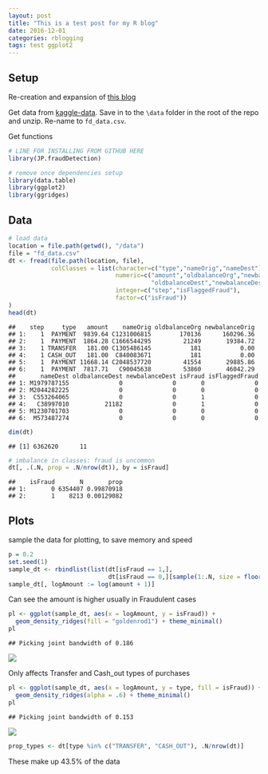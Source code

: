 ```yaml
---
layout: post
title: "This is a test post for my R blog"
date: 2016-12-01
categories: rblogging
tags: test ggplot2
---
```


Setup
-----

Re-creation and expansion of [this blog](https://blog.codecentric.de/en/2017/09/data-science-fraud-detection/)

Get data from [kaggle-data](https://www.kaggle.com/ntnu-testimon/paysim1). Save in to the `\data` folder in the root of the repo and unzip. Re-name to `fd_data.csv`.

Get functions

``` r
# LINE FOR INSTALLING FROM GITHUB HERE
library(JP.fraudDetection)

# remove once dependencies setup
library(data.table)
library(ggplot2)
library(ggridges)
```

Data
----

``` r
# load data
location = file.path(getwd(), "/data")
file = "fd_data.csv"
dt <- fread(file.path(location, file),
            colClasses = list(character=c("type","nameOrig","nameDest"),
                              numeric=c("amount","oldbalanceOrg","newbalanceOrig",
                                        "oldbalanceDest","newbalanceDest"),
                              integer=c("step","isFlaggedFraud"),
                              factor=c("isFraud"))
)
head(dt)
```

    ##    step     type   amount    nameOrig oldbalanceOrg newbalanceOrig
    ## 1:    1  PAYMENT  9839.64 C1231006815        170136      160296.36
    ## 2:    1  PAYMENT  1864.28 C1666544295         21249       19384.72
    ## 3:    1 TRANSFER   181.00 C1305486145           181           0.00
    ## 4:    1 CASH_OUT   181.00  C840083671           181           0.00
    ## 5:    1  PAYMENT 11668.14 C2048537720         41554       29885.86
    ## 6:    1  PAYMENT  7817.71   C90045638         53860       46042.29
    ##       nameDest oldbalanceDest newbalanceDest isFraud isFlaggedFraud
    ## 1: M1979787155              0              0       0              0
    ## 2: M2044282225              0              0       0              0
    ## 3:  C553264065              0              0       1              0
    ## 4:   C38997010          21182              0       1              0
    ## 5: M1230701703              0              0       0              0
    ## 6:  M573487274              0              0       0              0

``` r
dim(dt)
```

    ## [1] 6362620      11

``` r
# imbalance in classes: fraud is uncommon
dt[, .(.N, prop = .N/nrow(dt)), by = isFraud]
```

    ##    isFraud       N       prop
    ## 1:       0 6354407 0.99870918
    ## 2:       1    8213 0.00129082

Plots
-----

sample the data for plotting, to save memory and speed

``` r
p = 0.2
set.seed(1)
sample_dt <- rbindlist(list(dt[isFraud == 1,],
                            dt[isFraud == 0,][sample(1:.N, size = floor(.N*p)),])) 
sample_dt[, logAmount := log(amount + 1)]
```

Can see the amount is higher usually in Fraudulent cases

``` r
pl <- ggplot(sample_dt, aes(x = logAmount, y = isFraud)) + 
  geom_density_ridges(fill = "goldenrod1") + theme_minimal()
pl
```

    ## Picking joint bandwidth of 0.186

![](C:/Users/jonathan.phelps/OneDrive/Documents/Github/jphelps13.github.io/_posts/fraud-detection_files/figure-markdown_github/unnamed-chunk-4-1.png)

Only affects Transfer and Cash\_out types of purchases

``` r
pl <- ggplot(sample_dt, aes(x = logAmount, y = type, fill = isFraud)) + 
  geom_density_ridges(alpha = .6) + theme_minimal()
pl
```

    ## Picking joint bandwidth of 0.153

![](C:/Users/jonathan.phelps/OneDrive/Documents/Github/jphelps13.github.io/_posts/fraud-detection_files/figure-markdown_github/unnamed-chunk-5-1.png)

``` r
prop_types <- dt[type %in% c("TRANSFER", "CASH_OUT"), .N/nrow(dt)]
```

These make up 43.5% of the data
